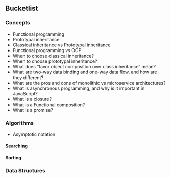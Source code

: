 ## Bucketlist

### Concepts

- Functional programming
- Prototypal inheritance
- Classical inheritance vs Prototypal inheritance
- Functional programming vs OOP
- When to choose classical inheritance?
- When to choose prototypal inheritance?
- What does “favor object composition over class inheritance” mean?
- What are two-way data binding and one-way data flow, and how are they different?
- What are the pros and cons of monolithic vs microservice architectures?
- What is asynchronous programming, and why is it important in JavaScript?
- What is a closure?
- What is a Functional composition?
- What is a promise?

### Algorithms

- Asymptotic notation

#### Searching

#### Sorting

### Data Structures

